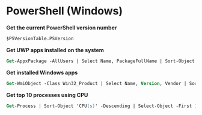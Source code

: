 # PowerShell (Windows)

**Get the current PowerShell version number**

```ps
$PSVersionTable.PSVersion
```

**Get UWP apps installed on the system**
    
```ps
Get-AppxPackage -AllUsers | Select Name, PackageFullName | Sort-Object Name
```

**Get installed Windows apps**

```ps
Get-WmiObject -Class Win32_Product | Select Name, Version, Vendor | Sort-Object Name
```

**Get top 10 processes using CPU**

```ps
Get-Process | Sort-Object 'CPU(s)' -Descending | Select-Object -First 10
```